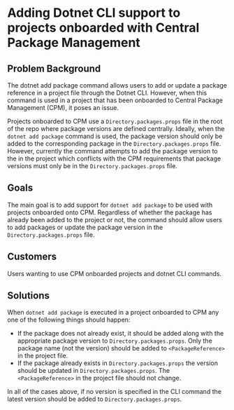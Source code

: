 # Adding Dotnet CLI support to projects onboarded with Central Package Management

## Problem Background
The dotnet add package command allows users to add or update a package reference in a project file through the Dotnet CLI. However, when this command is used in a project that has been onboarded to Central Package Management (CPM), it poses an issue. 

Projects onboarded to CPM use a `Directory.packages.props` file in the root of the repo where package versions are defined centrally. Ideally, when the `dotnet add package` command is used, the package version should only be added to the corresponding package in the `Directory.packages.props` file. However, currently the command attempts to add the package version to the <PackageReference /> in the project which conflicts with the CPM requirements that package versions must only be in the `Directory.packages.props` file.

## Goals
The main goal is to add support for `dotnet add package` to be used with projects onboarded onto CPM. Regardless of whether the package has already been added to the project or not, the command should allow users to add packages or update the package version in the `Directory.packages.props` file.

## Customers
Users wanting to use CPM onboarded projects and dotnet CLI commands.

## Solutions
When `dotnet add package` is executed in a project onboarded to CPM any one of the following things should happen: 
- If the package does not already exist, it should be added along with the appropriate package version to `Directory.packages.props`. Only the package name (not the version) should be added to `<PackageReference>` in the project file.
- If the package already exists in `Directory.packages.props` the version should be updated in `Directory.packages.props`. The `<PackageReference>` in the project file should not change.

In all of the cases above, if no version is specified in the CLI command the latest version should be added to `Directory.packages.props`.




